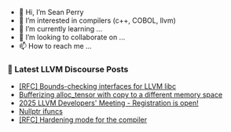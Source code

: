 - 👋 Hi, I’m Sean Perry
- 👀 I’m interested in compilers (c++, COBOL, llvm)
- 🌱 I’m currently learning ...
- 💞️ I’m looking to collaborate on ...
- 📫 How to reach me ...

<!---
s66perry/s66perry is a ✨ special ✨ repository because its `README.md` (this file) appears on your GitHub profile.
You can click the Preview link to take a look at your changes.
--->
### 📕 Latest LLVM Discourse Posts

<!-- DISCOURSE-LLVM:START -->
- [[RFC] Bounds-checking interfaces for LLVM libc](https://discourse.llvm.org/t/rfc-bounds-checking-interfaces-for-llvm-libc/87685#post_2)
- [Bufferizing alloc_tensor with copy to a different memory space](https://discourse.llvm.org/t/bufferizing-alloc-tensor-with-copy-to-a-different-memory-space/87686#post_1)
- [2025 LLVM Developers&#39; Meeting - Registration is open!](https://discourse.llvm.org/t/2025-llvm-developers-meeting-registration-is-open/87468#post_3)
- [Nullptr ifuncs](https://discourse.llvm.org/t/nullptr-ifuncs/87675#post_5)
- [[RFC] Hardening mode for the compiler](https://discourse.llvm.org/t/rfc-hardening-mode-for-the-compiler/87660?page=2#post_24)
<!-- DISCOURSE-LLVM:END -->
